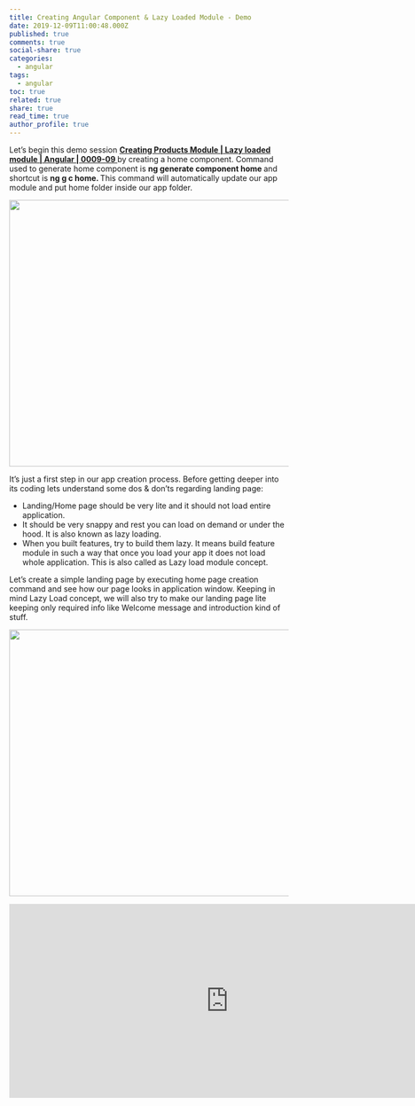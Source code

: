 ```yaml
---
title: Creating Angular Component & Lazy Loaded Module - Demo
date: 2019-12-09T11:00:48.000Z
published: true
comments: true
social-share: true
categories:
  - angular
tags:
  - angular
toc: true
related: true
share: true
read_time: true
author_profile: true
---
```


<p>Let’s begin this demo session <a href="https://www.youtube.com/watch?v=emlJbYT7MbY&amp;list=PLZed_adPqIJrl9pwlERGhU-RCNOtKqvyD&amp;index=10&amp;t=0s" target="_blank" rel="noopener noreferrer"><strong>Creating Products Module | Lazy loaded module | Angular | 0009-09 </strong></a>by creating a home component. Command used to generate home component is <strong>ng generate component home </strong>and shortcut is <strong>ng g c home. </strong>This command will automatically update our app module and put home folder inside our app folder.</p>
<p><img class="alignnone size-full wp-image-2830" src="{{ site.baseurl }}/assets/2019/12/LM1.png" alt="" width="852" height="481" /></p>
<p>It’s just a first step in our app creation process. Before getting deeper into its coding lets understand some dos &amp; don’ts regarding landing page:</p>
<ul>
<li>Landing/Home page should be very lite and it should not load entire application.</li>
<li>It should be very snappy and rest you can load on demand or under the hood. It is also known as lazy loading.</li>
<li>When you built features, try to build them lazy. It means build feature module in such a way that once you load your app it does not load whole application. This is also called as Lazy load module concept.</li>
</ul>
<p>Let’s create a simple landing page by executing home page creation command and see how our page looks in application window. Keeping in mind Lazy Load concept, we will also try to make our landing page lite keeping only required info like Welcome message and introduction kind of stuff.</p>
<p><img class="alignnone size-full wp-image-2829" src="{{ site.baseurl }}/assets/2019/12/LM2.png" alt="" width="855" height="481" /></p>
<p><iframe src="https://www.youtube.com/embed/emlJbYT7MbY" width="790" height="350" frameborder="0" allowfullscreen="allowfullscreen"><span data-mce-type="bookmark" style="display: inline-block; width: 0px; overflow: hidden; line-height: 0;" class="mce_SELRES_start">﻿</span></iframe></p>
